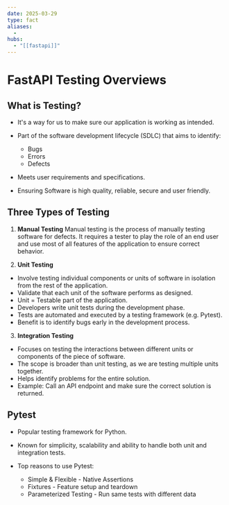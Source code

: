 ```yaml
---
date: 2025-03-29
type: fact
aliases:
  -
hubs:
  - "[[fastapi]]"
---
```


# FastAPI Testing Overviews

## What is Testing?

- It's a way for us to make sure our application is working as intended.

- Part of the software development lifecycle (SDLC) that aims to identify:
    - Bugs
    - Errors
    - Defects
 
- Meets user requirements and specifications.

- Ensuring Software is high quality, reliable, secure and user friendly.


## Three Types of Testing

1. **Manual Testing**
Manual testing is the process of manually testing software for defects. It requires a tester to play the role of an end user and use most of all features of the application to ensure correct behavior.

2. **Unit Testing**
- Involve testing individual components or units of software in isolation from the rest of the application.
- Validate that each unit of the software performs as designed.
- Unit = Testable part of the application.
- Developers write unit tests during the development phase.
- Tests are automated and executed by a testing framework (e.g. Pytest).
- Benefit is to identify bugs early in the development process.

3. **Integration Testing**
- Focuses on testing the interactions between different units or components of the piece of software.
- The scope is broader than unit testing, as we are testing multiple units together.
- Helps identify problems for the entire solution.
- Example: Call an API endpoint and make sure the correct solution is returned.

## Pytest

- Popular testing framework for Python.

- Known for simplicity, scalability and ability to handle both unit and integration tests.

- Top reasons to use Pytest:
    - Simple & Flexible - Native Assertions
    - Fixtures - Feature setup and teardown
    - Parameterized Testing - Run same tests with different data


